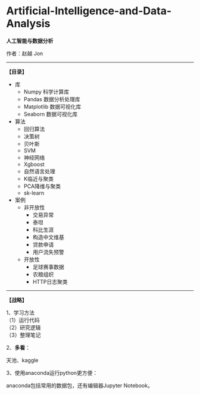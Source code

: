 # Artificial-Intelligence-and-Data-Analysis

**人工智能与数据分析**

作者：赵越 Jon  

---
**【目录】**
  - 库
    - Numpy 科学计算库
    - Pandas 数据分析处理库
    - Matplotlib 数据可视化库
    - Seaborn 数据可视化库
  - 算法
    - 回归算法
    - 决策树
    - 贝叶斯
    - SVM
    - 神经网络
    - Xgboost
    - 自然语言处理
    - K临近与聚类
    - PCA降维与聚类
    - sk-learn
  - 案例
    - 非开放性
      - 交易异常
      - 泰坦
      - 科比生涯
      - 构造中文维基
      - 贷款申请
      - 用户流失预警
     - 开放性
       - 足球赛事数据
       - 农粮组织
       - HTTP日志聚类
---
**【战略】**  

1、学习方法  
（1）运行代码  
（2）研究逻辑  
（3）整理笔记  


2、**多看**：  

天池、kaggle  


3、使用anaconda运行python更方便：  

anaconda包括常用的数据包，还有编辑器Jupyter Notebook。  
